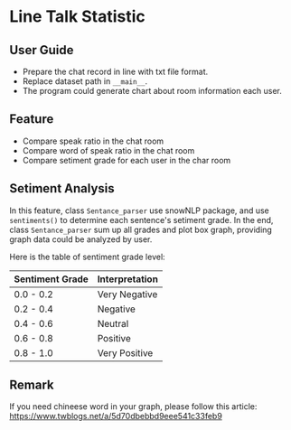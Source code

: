 # Line Talk Statistic

## User Guide
- Prepare the chat record in line with txt file format.
- Replace dataset path in `__main__`.
- The program could generate chart about room information each user.

## Feature
- Compare speak ratio in the chat room
- Compare word of speak ratio in the chat room
- Compare setiment grade for each user in the char room

## Setiment Analysis
In this feature,  class `Sentance_parser` use snowNLP package, and use `sentiments()` to determine each sentence's setiment grade. In the end, class `Sentance_parser` sum up all grades and plot box graph, providing graph data could be analyzed by user.

Here is the table of sentiment grade level:

|  Sentiment Grade | Interpretation |
 | -------- | -------- |
 |0.0 - 0.2 | Very Negative |
 |0.2 - 0.4 | Negative |
 |0.4 - 0.6 | Neutral |
 |0.6 - 0.8 | Positive |
 |0.8 - 1.0 | Very Positive |

## Remark
If you need chineese word in your graph, please follow this article:
https://www.twblogs.net/a/5d70dbebbd9eee541c33feb9

